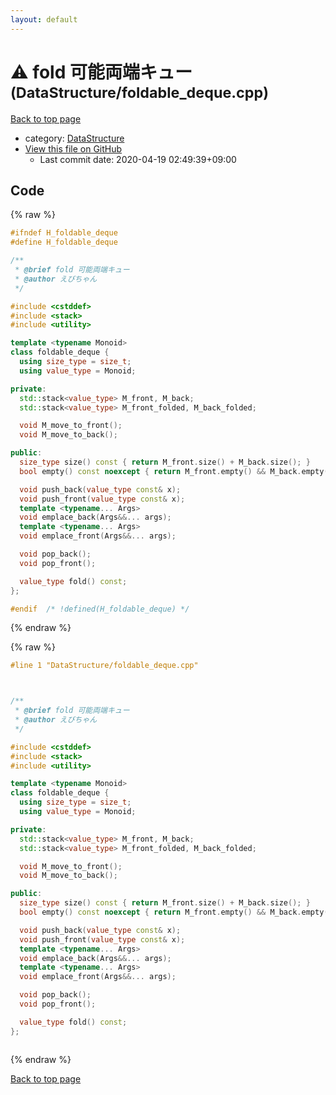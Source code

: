 ```yaml
---
layout: default
---
```


<!-- mathjax config similar to math.stackexchange -->
<script type="text/javascript" async
  src="https://cdnjs.cloudflare.com/ajax/libs/mathjax/2.7.5/MathJax.js?config=TeX-MML-AM_CHTML">
</script>
<script type="text/x-mathjax-config">
  MathJax.Hub.Config({
    TeX: { equationNumbers: { autoNumber: "AMS" }},
    tex2jax: {
      inlineMath: [ ['$','$'] ],
      processEscapes: true
    },
    "HTML-CSS": { matchFontHeight: false },
    displayAlign: "left",
    displayIndent: "2em"
  });
</script>

<script type="text/javascript" src="https://cdnjs.cloudflare.com/ajax/libs/jquery/3.4.1/jquery.min.js"></script>
<script src="https://cdn.jsdelivr.net/npm/jquery-balloon-js@1.1.2/jquery.balloon.min.js" integrity="sha256-ZEYs9VrgAeNuPvs15E39OsyOJaIkXEEt10fzxJ20+2I=" crossorigin="anonymous"></script>
<script type="text/javascript" src="../../assets/js/copy-button.js"></script>
<link rel="stylesheet" href="../../assets/css/copy-button.css" />


# :warning: fold 可能両端キュー <small>(DataStructure/foldable_deque.cpp)</small>

<a href="../../index.html">Back to top page</a>

* category: <a href="../../index.html#5e248f107086635fddcead5bf28943fc">DataStructure</a>
* <a href="{{ site.github.repository_url }}/blob/master/DataStructure/foldable_deque.cpp">View this file on GitHub</a>
    - Last commit date: 2020-04-19 02:49:39+09:00




## Code

<a id="unbundled"></a>
{% raw %}
```cpp
#ifndef H_foldable_deque
#define H_foldable_deque

/**
 * @brief fold 可能両端キュー
 * @author えびちゃん
 */

#include <cstddef>
#include <stack>
#include <utility>

template <typename Monoid>
class foldable_deque {
  using size_type = size_t;
  using value_type = Monoid;

private:
  std::stack<value_type> M_front, M_back;
  std::stack<value_type> M_front_folded, M_back_folded;

  void M_move_to_front();
  void M_move_to_back();

public:
  size_type size() const { return M_front.size() + M_back.size(); }
  bool empty() const noexcept { return M_front.empty() && M_back.empty(); }

  void push_back(value_type const& x);
  void push_front(value_type const& x);
  template <typename... Args>
  void emplace_back(Args&&... args);
  template <typename... Args>
  void emplace_front(Args&&... args);

  void pop_back();
  void pop_front();

  value_type fold() const;
};

#endif  /* !defined(H_foldable_deque) */

```
{% endraw %}

<a id="bundled"></a>
{% raw %}
```cpp
#line 1 "DataStructure/foldable_deque.cpp"



/**
 * @brief fold 可能両端キュー
 * @author えびちゃん
 */

#include <cstddef>
#include <stack>
#include <utility>

template <typename Monoid>
class foldable_deque {
  using size_type = size_t;
  using value_type = Monoid;

private:
  std::stack<value_type> M_front, M_back;
  std::stack<value_type> M_front_folded, M_back_folded;

  void M_move_to_front();
  void M_move_to_back();

public:
  size_type size() const { return M_front.size() + M_back.size(); }
  bool empty() const noexcept { return M_front.empty() && M_back.empty(); }

  void push_back(value_type const& x);
  void push_front(value_type const& x);
  template <typename... Args>
  void emplace_back(Args&&... args);
  template <typename... Args>
  void emplace_front(Args&&... args);

  void pop_back();
  void pop_front();

  value_type fold() const;
};



```
{% endraw %}

<a href="../../index.html">Back to top page</a>

